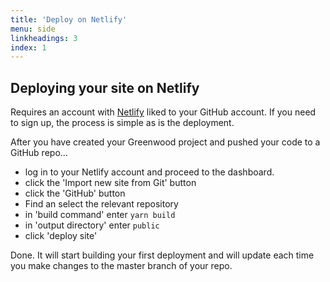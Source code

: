 ```yaml
---
title: 'Deploy on Netlify'
menu: side
linkheadings: 3
index: 1
---
```


## Deploying your site on Netlify

Requires an account with [Netlify](https://www.netlify.com) liked to your GitHub account. If you need to sign up, the process is simple as is the deployment.

After you have created your Greenwood project and pushed your code to a GitHub repo...

- log in to your Netlify account and proceed to the dashboard.
- click the 'Import new site from Git' button
- click the 'GitHub' button
- Find an select the relevant repository
- in 'build command' enter `yarn build`
- in 'output directory' enter `public`
- click 'deploy site'

Done. It will start building your first deployment and will update each time you make changes to the master branch of your repo.

